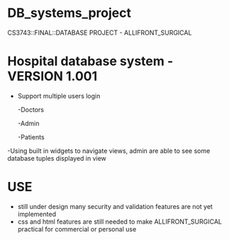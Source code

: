 # DB_systems_project
CS3743::FINAL::DATABASE PROJECT - ALLIFRONT_SURGICAL

# Hospital database system - VERSION 1.001
- Support multiple users login

  -Doctors
  
  -Admin
  
  -Patients

-Using built in widgets to navigate views, admin are able to see some database tuples displayed in view

# USE
- still under design many security and validation features are not yet implemented 
- css and html features are still needed to make ALLIFRONT_SURGICAL practical for commercial or personal use
